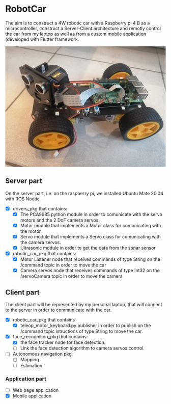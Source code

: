 # RobotCar

The aim is to construct a 4W robotic car with a Raspberry pi 4 B as a microcontroller, construct a Server-Client architecture and remotly control the car from my laptop as well as from a custom mobile application (developed with Flutter framework. 

![ROS Flutter Car Control](robot-car.jpg)

## Server part
On the server part, i.e. on the raspberry pi, we installed Ubuntu Mate 20.04 with ROS Noetic.

- [X] drivers_pkg that contains:
   - [x] The PCA9685 python module in order to comunicate with the servo motors and the 2 DoF camera servos.
   - [x] Motor module that implements a Motor class for comunicating with the motor.
   - [x] Servo module that implements a Servo class for comunicating with the camera servos.
   - [x] Ultrasonic module in order to get the data from the sonar sensor
   
- [X] robotic_car_pkg that contains:
   - [x] Motor Listener node that receives commands of type String on the /command topic in order to move the car
   - [x] Camera servos node that receives commands of type Int32 on the /servoCamera topic in order to move the camera

## Client part
The client part will be represented by my personal laptop, that will connect to the server in order to communicate with the car.

- [X] robotic_car_pkg that contains
   - [x] teleop_motor_keyboard.py publisher in order to publish on the /command topic istructions of type String to move the car.

- [X] face_recognition_pkg that contains:
   - [x] the face tracker node for face detection.
   - [ ] Link the face detection algorithm to camera servos control.

- [ ] Autonomous navigation pkg
  - [ ] Mapping
  - [ ] Estimation

### Application part

- [ ] Web page application 
- [x] Mobile application
